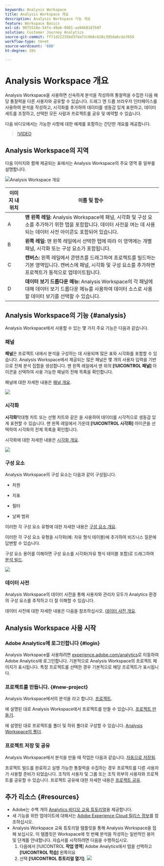 ```yaml
---
keywords: Analysis Workspace
title: Analysis Workspace 개요
description: Analysis Workspace 기능 개요
feature: Workspace Basics
exl-id: 9075518e-54fe-49a6-9601-aa9468187b8f
solution: Customer Journey Analytics
source-git-commit: ff71d21235bd37da73c0b6c628c395da6cda7659
workflow-type: tm+mt
source-wordcount: '688'
ht-degree: 26%

---
```


# Analysis Workspace 개요

Analysis Workspace을 사용하면 신속하게 분석을 작성하여 통찰력을 수집한 다음 해당 통찰력을 다른 사용자와 공유할 수 있습니다. 드래그 앤 드롭 브라우저 인터페이스를 사용하여 분석을 작성하고, 시각화를 추가하여 데이터를 생동감 있게 표현하고, 데이터 세트를 조정하고, 선택한 모든 사람과 프로젝트를 공유 및 예약할 수 있습니다.

다음 비디오에서는 가능한 사항에 대한 예제를 포함하는 간단한 개요를 제공합니다.

>[!VIDEO](https://video.tv.adobe.com/v/26266/?quality=12)

## Analysis Workspace의 지역

다음 이미지와 함께 제공되는 표에서는 Analysis Workspace의 주요 영역 중 일부를 설명합니다.

![Analysis Workspace 개요](assets/analysis-workspace-overvew.png)

| 이미지 내 위치 | 이름 및 함수 |
|---------|----------|
| A | **맨 왼쪽 레일:** Analysis Workspace에 패널, 시각화 및 구성 요소를 추가하기 위한 탭을 포함합니다. 데이터 사전을 여는 데 사용되는 데이터 사전 아이콘도 포함되어 있습니다. |
| B | **왼쪽 레일:** 맨 왼쪽 레일에서 선택한 탭에 따라 이 영역에는 개별 패널, 시각화 또는 구성 요소가 포함됩니다. |
| C | **캔버스:** 왼쪽 레일에서 콘텐츠를 드래그하여 프로젝트를 빌드하는 기본 영역입니다. 캔버스에 패널, 시각화 및 구성 요소를 추가하면 프로젝트가 동적으로 업데이트됩니다. |
| D | **데이터 보기 드롭다운 메뉴:** Analysis Workspace의 각 패널에 대해 데이터 보기 드롭다운 메뉴를 사용하여 데이터 소스로 사용할 데이터 보기를 선택할 수 있습니다. |

## Analysis Workspace의 기능 {#analysis}

Analysis Workspace에서 사용할 수 있는 몇 가지 주요 기능은 다음과 같습니다.

### 패널

**패널**&#x200B;은 프로젝트 내에서 분석을 구성하는 데 사용되며 많은 표와 시각화를 포함할 수 있습니다. Analysis Workspace에서 제공되는 많은 패널은 몇 개의 사용자 입력을 기반으로 전체 분석 집합을 생성합니다. 맨 왼쪽 레일에서 맨 위의 **[!UICONTROL 패널]** 아이콘을 선택하여 사용 가능한 패널의 전체 목록을 확인합니다.

패널에 대한 자세한 내용은 [패널 개요](/help/analysis-workspace/c-panels/panels.md).

![](assets/build-panels.png)

### 시각화

**시각화**&#x200B;막대형 차트 또는 선형 차트와 같은 을 사용하여 데이터를 시각적으로 생동감 있게 표현할 수 있습니다. 맨 왼쪽 레일에서 가운데 **[!UICONTROL 시각화]** 아이콘을 선택하여 시각화의 전체 목록을 확인합니다.

시각화에 대한 자세한 내용은 [시각화 개요](/help/analysis-workspace/visualizations/freeform-analysis-visualizations.md).

![](assets/build-visualizations.png)

### 구성 요소

Analysis Workspace의 구성 요소는 다음과 같이 구성됩니다.

* 차원

* 지표

* 필터

* 날짜 범위

이러한 각 구성 요소 유형에 대한 자세한 내용은 [구성 요소 개요](/help/components/overview.md).

이러한 각 구성 요소 유형을 시각화(예: 자유 형식 테이블)에 추가하여 비즈니스 질문에 답변할 수 있습니다.

구성 요소 용어를 이해하면 구성 요소를 시각화(자유 형식 테이블 포함)로 드래그하여 [분석 빌드](/help/analysis-workspace/visualizations/freeform-table/freeform-table.md).

![](assets/build-components.png)

### 데이터 사전

Analysis Workspace의 데이터 사전을 통해 사용자와 관리자 모두가 Analytics 환경의 구성 요소를 추적하고 더 잘 이해할 수 있습니다.

데이터 사전에 대한 자세한 내용은 다음을 참조하십시오. [데이터 사전 개요](/help/components/data-dictionary/data-dictionary-overview.md).

## Analysis Workspace 사용 시작

### Adobe Analytics에 로그인합니다 {#login}

Analysis Workspace를 사용하려면 [experience.adobe.com/analytics](https://experience.adobe.com/analytics)로 이동하여 Adobe Analytics에 로그인합니다. 기본적으로 Analysis Workspace의 프로젝트 페이지가 표시됩니다. 특정 프로젝트를 선택한 경우 기본적으로 해당 프로젝트가 표시됩니다.

### 프로젝트를 만듭니다. {#new-project}

Analysis Workspace에서의 분석을 라고 합니다. [프로젝트](/help/analysis-workspace/build-workspace-project/freeform-overview.md).

에 설명된 대로 Analysis Workspace에서 프로젝트를 만들 수 있습니다. [프로젝트 만들기](/help/analysis-workspace/build-workspace-project/create-projects.md).

에 설명된 대로 프로젝트를 폴더 및 하위 폴더로 구성할 수 있습니다. [Analysis Workspace의 폴더](/help/analysis-workspace/build-workspace-project/workspace-folders/about-folders.md).

### 프로젝트 저장 및 공유

Analysis Workspace에서 분석을 만들 때 작업은 다음과 같습니다. [자동으로 저장됨](/help/analysis-workspace/build-workspace-project/save-projects.md).

프로젝트 빌드를 완료하고 실행 가능한 통찰력을 수집하는 경우 프로젝트를 다른 사용자가 사용할 준비가 되었습니다. 조직의 사용자 및 그룹 또는 조직 외부의 사용자와 프로젝트를 공유할 수 있습니다. 프로젝트 공유에 대한 자세한 내용은 [프로젝트 공유](/help/analysis-workspace/curate-share/share-projects.md).

## 추가 리소스 {#resources}

* Adobe는 수백 개의 [Analytics 비디오 교육 튜토리얼](https://experienceleague.adobe.com/docs/analytics-learn/tutorials/overview.html?lang=ko-KR)을 제공합니다.
* 새 기능을 위한 업데이트에 대해서는 [Adobe Experience Cloud 릴리스 정보](https://experienceleague.adobe.com/docs/release-notes/experience-cloud/current.html#analytics)를 참조하십시오.
* Analysis Workspace 교육 튜토리얼 템플릿을 통해 Analysis Workspace을 접해 보십시오. 이 템플릿은 Workspace에 첫 번째 분석을 작성하는 일반적인 용어 및 단계를 안내합니다. 자습서를 시작하려면 다음을 수행하십시오.
   1. 다음에서 [!UICONTROL **작업 영역**] Adobe Analytics에서 탭을 선택하고 **[!UICONTROL 학습]** 왼쪽이요
   1. 선택 **[!UICONTROL 튜토리얼 열기]**.
      ![](assets/training-tutorial.png)
